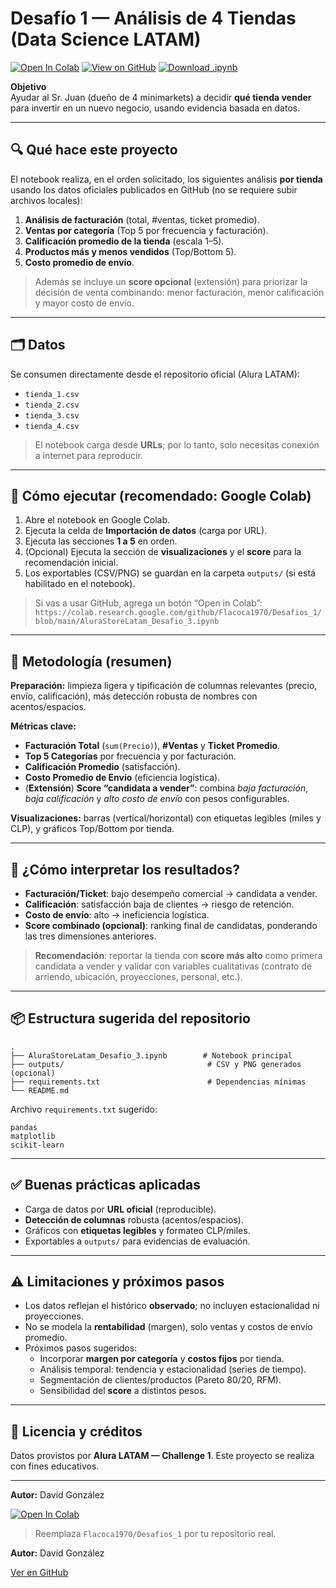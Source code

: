 # Desafío 1 — Análisis de 4 Tiendas (Data Science LATAM)
[![Open In Colab](https://colab.research.google.com/assets/colab-badge.svg)](https://colab.research.google.com/github/Flacoca1970/Desafios_1/blob/main/AluraStoreLatam_Desafio_1_Entrega_Final_v2.ipynb)
[![View on GitHub](https://img.shields.io/badge/GitHub-View%20Notebook-black?logo=github)](https://github.com/Flacoca1970/Flacoca1970/blob/main/AluraStoreLatam_Desafio_1_Entrega_Final.ipynb)
[![Download .ipynb](https://img.shields.io/badge/Download-.ipynb-blue)](https://raw.githubusercontent.com/Flacoca1970/Flacoca1970/main/AluraStoreLatam_Desafio_1_Entrega_Final.ipynb)

**Objetivo**  
Ayudar al Sr. Juan (dueño de 4 minimarkets) a decidir **qué tienda vender** para invertir en un nuevo negocio, usando evidencia basada en datos.

---

## 🔍 Qué hace este proyecto
El notebook realiza, en el orden solicitado, los siguientes análisis **por tienda** usando los datos oficiales publicados en GitHub (no se requiere subir archivos locales):

1. **Análisis de facturación** (total, #ventas, ticket promedio).  
2. **Ventas por categoría** (Top 5 por frecuencia y facturación).  
3. **Calificación promedio de la tienda** (escala 1–5).  
4. **Productos más y menos vendidos** (Top/Bottom 5).  
5. **Costo promedio de envío**.

> Además se incluye un **score opcional** (extensión) para priorizar la decisión de venta combinando: menor facturación, menor calificación y mayor costo de envío.

---

## 🗂️ Datos
Se consumen directamente desde el repositorio oficial (Alura LATAM):

- `tienda_1.csv`  
- `tienda_2.csv`  
- `tienda_3.csv`  
- `tienda_4.csv`

> El notebook carga desde **URLs**; por lo tanto, solo necesitas conexión a internet para reproducir.

---

## 🚀 Cómo ejecutar (recomendado: Google Colab)
1. Abre el notebook en Google Colab.  
2. Ejecuta la celda de **Importación de datos** (carga por URL).  
3. Ejecuta las secciones **1 a 5** en orden.  
4. (Opcional) Ejecuta la sección de **visualizaciones** y el **score** para la recomendación inicial.  
5. Los exportables (CSV/PNG) se guardan en la carpeta `outputs/` (si está habilitado en el notebook).

> Si vas a usar GitHub, agrega un botón “Open in Colab”:  
> `https://colab.research.google.com/github/Flacoca1970/Desafios_1/blob/main/AluraStoreLatam_Desafio_3.ipynb`

---

## 🧠 Metodología (resumen)

**Preparación:** limpieza ligera y tipificación de columnas relevantes (precio, envío, calificación), más detección robusta de nombres con acentos/espacios.  

**Métricas clave:**
- **Facturación Total** (`sum(Precio)`), **#Ventas** y **Ticket Promedio**.
- **Top 5 Categorías** por frecuencia y por facturación.
- **Calificación Promedio** (satisfacción).
- **Costo Promedio de Envío** (eficiencia logística).
- (**Extensión**) **Score “candidata a vender”**: combina *baja facturación*, *baja calificación* y *alto costo de envío* con pesos configurables.

**Visualizaciones:** barras (vertical/horizontal) con etiquetas legibles (miles y CLP), y gráficos Top/Bottom por tienda.

---

## 🏁 ¿Cómo interpretar los resultados?
- **Facturación/Ticket**: bajo desempeño comercial → candidata a vender.  
- **Calificación**: satisfacción baja de clientes → riesgo de retención.  
- **Costo de envío**: alto → ineficiencia logística.  
- **Score combinado (opcional)**: ranking final de candidatas, ponderando las tres dimensiones anteriores.

> **Recomendación**: reportar la tienda con **score más alto** como primera candidata a vender y validar con variables cualitativas (contrato de arriendo, ubicación, proyecciones, personal, etc.).

---

## 📦 Estructura sugerida del repositorio
```
.
├── AluraStoreLatam_Desafio_3.ipynb        # Notebook principal
├── outputs/                                # CSV y PNG generados (opcional)
├── requirements.txt                        # Dependencias mínimas
└── README.md
```

Archivo `requirements.txt` sugerido:
```
pandas
matplotlib
scikit-learn
```

---

## ✅ Buenas prácticas aplicadas
- Carga de datos por **URL oficial** (reproducible).  
- **Detección de columnas** robusta (acentos/espacios).  
- Gráficos con **etiquetas legibles** y formateo CLP/miles.  
- Exportables a `outputs/` para evidencias de evaluación.  

---

## ⚠️ Limitaciones y próximos pasos
- Los datos reflejan el histórico **observado**; no incluyen estacionalidad ni proyecciones.  
- No se modela la **rentabilidad** (margen), solo ventas y costos de envío promedio.  
- Próximos pasos sugeridos:
  - Incorporar **margen por categoría** y **costos fijos** por tienda.
  - Análisis temporal: tendencia y estacionalidad (series de tiempo).
  - Segmentación de clientes/productos (Pareto 80/20, RFM).
  - Sensibilidad del **score** a distintos pesos.

---

## 🧾 Licencia y créditos
Datos provistos por **Alura LATAM — Challenge 1**. Este proyecto se realiza con fines educativos.

---

**Autor:** David González  

[![Open In Colab](https://colab.research.google.com/assets/colab-badge.svg)](https://colab.research.google.com/https://colab.research.google.com/github/Flacoca1970/Flacoca1970/blob/main/AluraStoreLatam_Desafio_1_Entrega_Fina3.ipynb)

> Reemplaza `Flacoca1970/Desafios_1` por tu repositorio real.

**Autor:** David González


[Ver en GitHub](https://github.com/Flacoca1970/Desafios_1/blob/main/AluraStoreLatam_Desafio_1_Entrega_Final_v2.ipynb)
